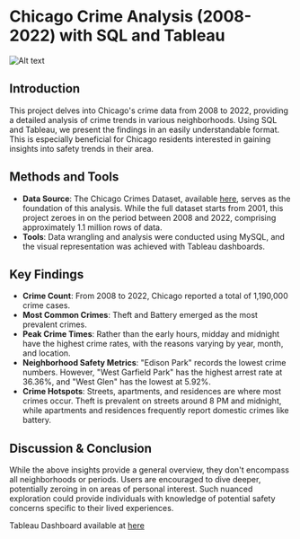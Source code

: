 

# Chicago Crime Analysis (2008-2022) with SQL and Tableau

![Alt text](https://cst.brightspotcdn.com/dims4/default/59e43ab/2147483647/strip/false/crop/6000x3375+0+313/resize/1200x675!/quality/90/?url=https%3A%2F%2Fcdn.vox-cdn.com%2Fthumbor%2Faq0IW60Scj2LVMT70VkZ-I-uTSo%3D%2F0x0%3A6000x4000%2F6000x4000%2Ffilters%3Afocal%283000x2000%3A3001x2001%29%2Fcdn.vox-cdn.com%2Fuploads%2Fchorus_asset%2Ffile%2F19918744%2FChicago_Police_SUV.jpg)


## Introduction
This project delves into Chicago's crime data from 2008 to 2022, providing a detailed analysis of crime trends in various neighborhoods. Using SQL and Tableau, we present the findings in an easily understandable format. This is especially beneficial for Chicago residents interested in gaining insights into safety trends in their area.

## Methods and Tools

- **Data Source**: The Chicago Crimes Dataset, available [here](https://data.cityofchicago.org/Public-Safety/Crimes-2022/9hwr-2zxp/data), serves as the foundation of this analysis. While the full dataset starts from 2001, this project zeroes in on the period between 2008 and 2022, comprising approximately 1.1 million rows of data.
- **Tools**: Data wrangling and analysis were conducted using MySQL, and the visual representation was achieved with Tableau dashboards.

## Key Findings

- **Crime Count**: From 2008 to 2022, Chicago reported a total of 1,190,000 crime cases.
- **Most Common Crimes**: Theft and Battery emerged as the most prevalent crimes.
- **Peak Crime Times**: Rather than the early hours, midday and midnight have the highest crime rates, with the reasons varying by year, month, and location.
- **Neighborhood Safety Metrics**: "Edison Park" records the lowest crime numbers. However, "West Garfield Park" has the highest arrest rate at 36.36%, and "West Glen" has the lowest at 5.92%.
- **Crime Hotspots**: Streets, apartments, and residences are where most crimes occur. Theft is prevalent on streets around 8 PM and midnight, while apartments and residences frequently report domestic crimes like battery.

## Discussion & Conclusion
While the above insights provide a general overview, they don't encompass all neighborhoods or periods. Users are encouraged to dive deeper, potentially zeroing in on areas of personal interest. Such nuanced exploration could provide individuals with knowledge of potential safety concerns specific to their lived experiences.

Tableau Dashboard available at [here](https://public.tableau.com/app/profile/dooinn/viz/ChicagoCrime_16936003079320/Dashboard12)
